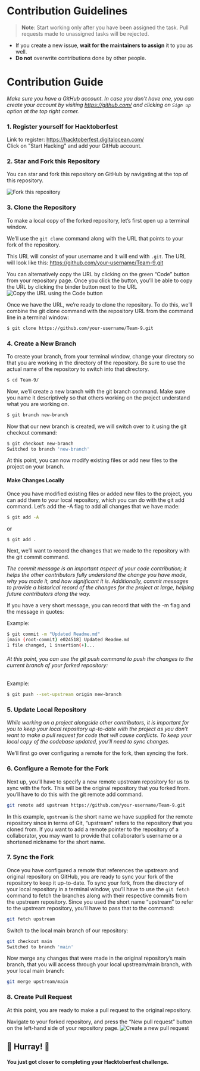 # Contribution Guidelines
> **Note**: Start working only after you have been assigned the task. Pull requests made to unassigned tasks will be rejected.
- If you create a new issue, **wait for the maintainers to assign** it to you as well.
- **Do not** overwrite contributions done by other people.


# Contribution Guide
*Make sure you have a GitHub account. In case you don't have one, you can create your account by visiting https://github.com/ and clicking on ``Sign up`` option at the top right corner.*

### 1. Register yourself for Hacktoberfest
Link to register: https://hacktoberfest.digitalocean.com/ \
Click on "Start Hacking" and add your GitHub account.



### 2. Star and Fork this Repository
You can star and fork this repository on GitHub by navigating at the top of this repository.

![Fork this repository](https://camo.githubusercontent.com/b22b37874052e69f2e83743b5763440aec7af332e6ea51df6b86652a343d8b6e/68747470733a2f2f68656c702e6769746875622e636f6d2f6173736574732f696d616765732f68656c702f7265706f7369746f72792f666f726b5f627574746f6e2e6a7067)



### 3. Clone the Repository

To make a local copy of the forked repository, let’s first open up a terminal window.

We’ll use the `git clone`  command along with the URL that points to your fork of the repository.

This URL will consist of your username and it will end with `.git`. The URL will look like this: https://github.com/your-username/Team-9.git

You can alternatively copy the URL by clicking on the green “Code” button from your repository page. Once you click the button, you’ll be able to copy the URL by clicking the binder button next to the URL
![Copy the URL using the Code button](https://camo.githubusercontent.com/7874a18f4d58d18ef485cdae8acae5e0591f02c7ed955bb7ad9d111153a20da8/68747470733a2f2f646f63732e6769746875622e636f6d2f6173736574732f696d616765732f68656c702f7265706f7369746f72792f636f64652d627574746f6e2e706e67)

Once we have the URL, we’re ready to clone the repository. To do this, we’ll combine the git clone command with the repository URL from the command line in a terminal window:

````bash
$ git clone https://github.com/your-username/Team-9.git
````


### 4. Create a New Branch

To create your branch, from your terminal window, change your directory so that you are working in the directory of the repository. Be sure to use the actual name of the repository to switch into that directory.

````bash
$ cd Team-9/
````

Now, we’ll create a new branch with the git branch command. Make sure you name it descriptively so that others working on the project understand what you are working on.
````bash
$ git branch new-branch
````


Now that our new branch is created, we will switch over to it using the git checkout command:
````bash
$ git checkout new-branch
Switched to branch 'new-branch'
````

At this point, you can now modify existing files or add new files to the project on your branch.

#### Make Changes Locally

Once you have modified existing files or added new files to the project, you can add them to your local repository, which you can do with the git add command. Let’s add the -A flag to add all changes that we have made:

````bash
$ git add -A
````
or
````bash
$ git add . 
````

Next, we’ll want to record the changes that we made to the repository with the git commit command.

*The commit message is an important aspect of your code contribution; it helps the other contributors fully understand the change you have made, why you made it, and how significant it is. Additionally, commit messages to provide a historical record of the changes for the project at large, helping future contributors along the way.*


If you have a very short message, you can record that with the -m flag and the message in quotes:

Example:
````bash
$ git commit -m "Updated Readme.md"
[main (root-commit) e024518] Updated Readme.md
1 file changed, 1 insertion(+)...
````

###### At this point, you can use the git push command to push the changes to the current branch of your forked repository:
Example:
````bash
$ git push --set-upstream origin new-branch
````   

### 5. Update Local Repository

*While working on a project alongside other contributors, it is important for you to keep your local repository up-to-date with the project as you don’t want to make a pull request for code that will cause conflicts. To keep your local copy of the codebase updated, you’ll need to sync changes.*

We’ll first go over configuring a remote for the fork, then syncing the fork.

### 6. Configure a Remote for the Fork

Next up, you’ll have to specify a new remote upstream repository for us to sync with the fork. This will be the original repository that you forked from. you’ll have to do this with the git remote add command.

````bash
git remote add upstream https://github.com/your-username/Team-9.git
````

In this example, `upstream` is the short name we have supplied for the remote repository since in terms of Git, “upstream” refers to the repository that you cloned from. If you want to add a remote pointer to the repository of a collaborator, you may want to provide that collaborator’s username or a shortened nickname for the short name.

### 7. Sync the Fork

Once you have configured a remote that references the upstream and original repository on GitHub, you are ready to sync your fork of the repository to keep it up-to-date.
To sync your fork, from the directory of your local repository in a terminal window, you’ll have to use the `git fetch` command to fetch the branches along with their respective commits from the upstream repository. Since you used the short name “upstream” to refer to the upstream repository, you’ll have to pass that to the command:

````bash
git fetch upstream
````

Switch to the local main branch of our repository:

````bash
git checkout main
Switched to branch 'main'
````

Now merge any changes that were made in the original repository’s main branch, that you will access through your local upstream/main branch, with your local main branch:

````bash
git merge upstream/main
````

### 8. Create Pull Request

At this point, you are ready to make a pull request to the original repository.

Navigate to your forked repository, and press the “New pull request” button on the left-hand side of your repository page.
![Create a new pull request](https://camo.githubusercontent.com/d5e050413f7273d4fe87ab6d855e810c8002eec2ad2d5e7fd7d4d30c18318412/68747470733a2f2f68656c702e6769746875622e636f6d2f6173736574732f696d616765732f68656c702f70756c6c5f72657175657374732f63686f6f73652d626173652d616e642d636f6d706172652d6272616e636865732e706e67)

## 🎉 Hurray! 🎉 
#### You just got closer to completing your Hacktoberfest challenge.